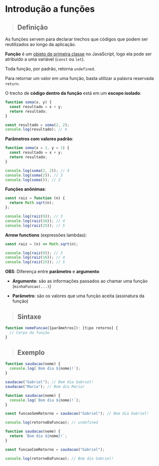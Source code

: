 # Introdução a funções

> ## **Definição**

As funções servem para declarar trechos que códigos que podem ser reutilizados ao longo da aplicação.

**Função** é um [objeto de primeira classe](function-first-class-object.md) no JavaScript, logo ela pode ser atribuído a uma variável (`const` ou `let`).

Toda função, por padrão, retorna `undefined`.

Para retornar um valor em uma função, basta utilizar a palavra reservada `return`.

O trecho de **código dentro da função** está em um **escopo isolado**:

```js
function soma(x, y) {
  const resultado = x + y;
  return resultado;
}

const resultado = soma(2, 2);
console.log(resultado); // 4
```

**Parâmetros com valores padrão**:

```js
function soma(x = 1, y = 1) {
  const resultado = x + y;
  return resultado;
}

console.log(soma(2, 2)); // 4
console.log(soma(2)); // 3
console.log(soma()); // 2
```

**Funções anônimas**:

```js
const raiz = function (n) {
  return Math.sqrt(n);
};

console.log(raiz(9)); // 3
console.log(raiz(16)); // 4
console.log(raiz(25)); // 5
```

**Arrow functions** (expressões lambdas):

```js
const raiz = (n) => Math.sqrt(n);

console.log(raiz(9)); // 3
console.log(raiz(16)); // 4
console.log(raiz(25)); // 5
```

**OBS**: Diferença entre **parâmetro** e **argumento**

- **Argumento**: são as informações passados ao chamar uma função (`minhaFuncao(...)`)

- **Parâmetro**: são os valores que uma função aceita (assinatura da função)

> ## **Sintaxe**

```js
function nomeFuncao([parâmetros]): [tipo retorno] {
  // Corpo da função
}
```

> ## **Exemplo**

```js
function saudacao(nome) {
  console.log(`Bom dia ${nome}!`);
}

saudacao("Gabriel"); // Bom dia Gabriel!
saudacao("Maria"); // Bom dia Maria!
```

```js
function saudacao(nome) {
  console.log(`Bom dia ${nome}!`);
}

const funcaoSemRetorno = saudacao("Gabriel"); // Bom dia Gabriel!

console.log(retornoDaFuncao); // undefined
```

```js
function saudacao(nome) {
  return `Bom dia ${nome}!`;
}

const funcaoComRetorno = saudacao("Gabriel");

console.log(retornoDaFuncao); // Bom dia Gabriel!
```
